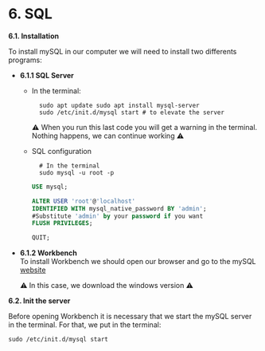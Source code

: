 # 6. SQL

**6.1. Installation**

To install mySQL in our computer we will need to install two differents programs: 

- **6.1.1 SQL Server**  

    - In the terminal: 

            sudo apt update sudo apt install mysql-server
            sudo /etc/init.d/mysql start # to elevate the server
    
        ⚠️ When you run this last code you will get a warning in the terminal. Nothing happens, we can continue working ⚠️ 
    - SQL configuration

            # In the terminal
            sudo mysql -u root -p

        ```SQL
        USE mysql; 

        ALTER USER 'root'@'localhost' 
        IDENTIFIED WITH mysql_native_password BY 'admin';
        #Substitute 'admin' by your password if you want
        FLUSH PRIVILEGES; 
        
        QUIT;
        ```

- **6.1.2 Workbench**   
    To install Workbench we should open our browser and go to the mySQL [website](https://dev.mysql.com/downloads/workbench/)

    ⚠️ In this case, we download the windows version ⚠️

**6.2. Init the server**

Before opening Workbench it is necessary that we start the mySQL server in the terminal. For that, we put in the terminal:

    sudo /etc/init.d/mysql start